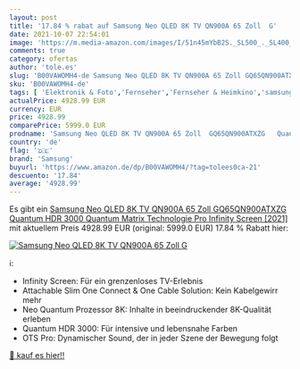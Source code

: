 ```yaml
---
layout: post
title: '17.84 % rabat auf Samsung Neo QLED 8K TV QN900A 65 Zoll  G'
date: 2021-10-07 22:54:01
image: 'https://m.media-amazon.com/images/I/51n45mYbB2S._SL500_._SL400_.jpg'
comments: true
category: ofertas
author: 'tole.es'
slug: 'B00VAWOMH4-de Samsung Neo QLED 8K TV QN900A 65 Zoll GQ65QN900ATXZG...'
sku: 'B00VAWOMH4-de'
tags: [ 'Elektronik & Foto','Fernseher','Fernseher & Heimkino','samsung', ]
actualPrice: 4928.99 EUR
currency: EUR
price: 4928.99
comparePrice: 5999.0 EUR
prodname: 'Samsung Neo QLED 8K TV QN900A 65 Zoll  GQ65QN900ATXZG   Quantum HDR 3000  Quantum Matrix Technologie Pro  Infinity Screen [2021]'
country: 'de'
flag: '🇩🇪'
brand: 'Samsung'
buyurl: 'https://www.amazon.de/dp/B00VAWOMH4/?tag=tolees0ca-21'
descuento: '17.84'
average: '4928.99'
---
```


Es gibt ein [Samsung Neo QLED 8K TV QN900A 65 Zoll  GQ65QN900ATXZG   Quantum HDR 3000  Quantum Matrix Technologie Pro  Infinity Screen [2021]](https://www.amazon.de/dp/B00VAWOMH4/?tag=tolees0ca-21) mit aktuellem Preis 4928.99 EUR (original: 5999.0 EUR) 17.84 % Rabatt hier:

[![Samsung Neo QLED 8K TV QN900A 65 Zoll  G](https://m.media-amazon.com/images/I/51n45mYbB2S._SL500_._SL400_.jpg)](https://www.amazon.de/dp/B00VAWOMH4/?tag=tolees0ca-21)

ℹ️:

- Infinity Screen: Für ein grenzenloses TV-Erlebnis
- Attachable Slim One Connect & One Cable Solution: Kein Kabelgewirr mehr
- Neo Quantum Prozessor 8K: Inhalte in beeindruckender 8K-Qualität erleben
- Quantum HDR 3000: Für intensive und lebensnahe Farben
- OTS Pro: Dynamischer Sound, der in jeder Szene der Bewegung folgt

[🛒 kauf es hier!!](https://www.amazon.de/dp/B00VAWOMH4/?tag=tolees0ca-21)
